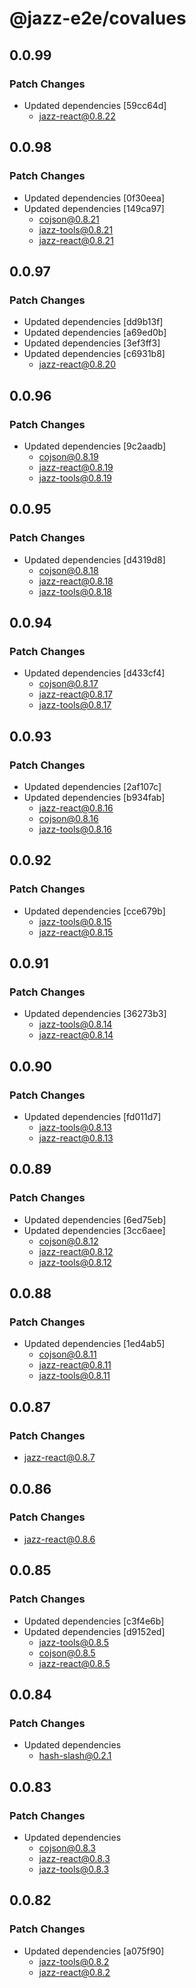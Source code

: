 # @jazz-e2e/covalues

## 0.0.99

### Patch Changes

- Updated dependencies [59cc64d]
  - jazz-react@0.8.22

## 0.0.98

### Patch Changes

- Updated dependencies [0f30eea]
- Updated dependencies [149ca97]
  - cojson@0.8.21
  - jazz-tools@0.8.21
  - jazz-react@0.8.21

## 0.0.97

### Patch Changes

- Updated dependencies [dd9b13f]
- Updated dependencies [a69ed0b]
- Updated dependencies [3ef3ff3]
- Updated dependencies [c6931b8]
  - jazz-react@0.8.20

## 0.0.96

### Patch Changes

- Updated dependencies [9c2aadb]
  - cojson@0.8.19
  - jazz-react@0.8.19
  - jazz-tools@0.8.19

## 0.0.95

### Patch Changes

- Updated dependencies [d4319d8]
  - cojson@0.8.18
  - jazz-react@0.8.18
  - jazz-tools@0.8.18

## 0.0.94

### Patch Changes

- Updated dependencies [d433cf4]
  - cojson@0.8.17
  - jazz-react@0.8.17
  - jazz-tools@0.8.17

## 0.0.93

### Patch Changes

- Updated dependencies [2af107c]
- Updated dependencies [b934fab]
  - jazz-react@0.8.16
  - cojson@0.8.16
  - jazz-tools@0.8.16

## 0.0.92

### Patch Changes

- Updated dependencies [cce679b]
  - jazz-tools@0.8.15
  - jazz-react@0.8.15

## 0.0.91

### Patch Changes

- Updated dependencies [36273b3]
  - jazz-tools@0.8.14
  - jazz-react@0.8.14

## 0.0.90

### Patch Changes

- Updated dependencies [fd011d7]
  - jazz-tools@0.8.13
  - jazz-react@0.8.13

## 0.0.89

### Patch Changes

- Updated dependencies [6ed75eb]
- Updated dependencies [3cc6aee]
  - cojson@0.8.12
  - jazz-react@0.8.12
  - jazz-tools@0.8.12

## 0.0.88

### Patch Changes

- Updated dependencies [1ed4ab5]
  - cojson@0.8.11
  - jazz-react@0.8.11
  - jazz-tools@0.8.11

## 0.0.87

### Patch Changes

- jazz-react@0.8.7

## 0.0.86

### Patch Changes

- jazz-react@0.8.6

## 0.0.85

### Patch Changes

- Updated dependencies [c3f4e6b]
- Updated dependencies [d9152ed]
  - jazz-tools@0.8.5
  - cojson@0.8.5
  - jazz-react@0.8.5

## 0.0.84

### Patch Changes

- Updated dependencies
  - hash-slash@0.2.1

## 0.0.83

### Patch Changes

- Updated dependencies
  - cojson@0.8.3
  - jazz-react@0.8.3
  - jazz-tools@0.8.3

## 0.0.82

### Patch Changes

- Updated dependencies [a075f90]
  - jazz-tools@0.8.2
  - jazz-react@0.8.2
